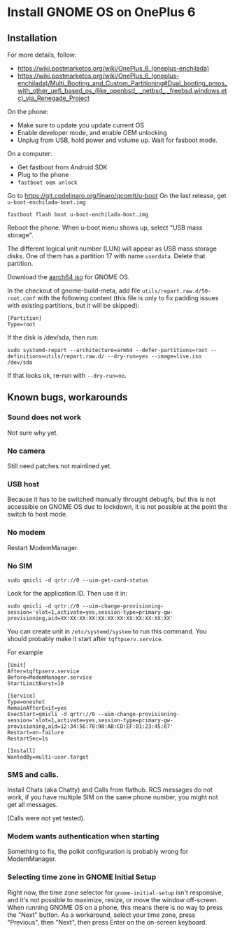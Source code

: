 # Install GNOME OS on OnePlus 6

## Installation

For more details, follow:
 * https://wiki.postmarketos.org/wiki/OnePlus_6_(oneplus-enchilada)
 * https://wiki.postmarketos.org/wiki/OnePlus_6_(oneplus-enchilada)/Multi_Booting_and_Custom_Partitioning#Dual_booting_pmos_with_other_uefi_based_os_(like_openbsd_,_netbsd_,_freebsd,windows,etc)_via_Renegade_Project

On the phone:
* Make sure to update you update current OS
* Enable developer mode, and enable OEM unlocking
* Unplug from USB, hold power and volume up. Wait for fasboot mode.

On a computer:
* Get fastboot from Android SDK
* Plug to the phone
* `fastboot oem unlock`

Go to https://git.codelinaro.org/linaro/qcomlt/u-boot
On the last release, get `u-boot-enchilada-boot.img`

```
fastboot flash boot u-boot-enchilada-boot.img
```

Reboot the phone. When u-boot menu shows up, select "USB mass storage".

The different logical unit number (LUN) will appear as USB mass storage disks.
One of them has a partition 17 with name `userdata`. Delete that partition.

Download the [aarch64 iso](https://os.gnome.org/download/latest/live-aarch64.iso) for GNOME OS.

In the checkout of gnome-build-meta, add file
`utils/repart.raw.d/50-root.conf` with the following content (this
file is only to fix padding issues with existing partitions, but it will be skipped):

```
[Partition]
Type=root
```

If the disk is /dev/sda, then run:

```
sudo systemd-repart --architecture=arm64 --defer-partitions=root --definitions=utils/repart.raw.d/ --dry-run=yes --image=live.iso /dev/sda
```

If that looks ok, re-run with `--dry-run=no`.

## Known bugs, workarounds

### Sound does not work

Not sure why yet.

### No camera

Still need patches not mainlined yet.

### USB host

Because it has to be switched manually throught debugfs, but this is
not accessible on GNOME OS due to lockdown, it is not possible at the point the switch to host mode.

### No modem

Restart ModemManager.

### No SIM

```
sudo qmicli -d qrtr://0 --uim-get-card-status
```

Look for the application ID. Then use it in:

```
sudo qmicli -d qrtr://0 --uim-change-provisioning-session='slot=1,activate=yes,session-type=primary-gw-provisioning,aid=XX:XX:XX:XX:XX:XX:XX:XX:XX:XX:XX:XX'
```

You can create unit in `/etc/systemd/system` to run this command. You
should probably make it start after `tqftpserv.service`.

For example

```
[Unit]
After=tqftpserv.service
Before=ModemManager.service
StartLimitBurst=10

[Service]
Type=oneshot
RemainAfterExit=yes
ExecStart=qmicli -d qrtr://0 --uim-change-provisioning-session='slot=1,activate=yes,session-type=primary-gw-provisioning,aid=12:34:56:78:90:AB:CD:EF:01:23:45:67'
Restart=on-failure
RestartSec=1s

[Install]
WantedBy=multi-user.target
```

### SMS and calls.

Install Chats (aka Chatty) and Calls from flathub. RCS messages do not
work, if you have multiple SIM on the same phone number, you might not
get all messages.

(Calls were not yet tested).

### Modem wants authentication when starting

Something to fix, the polkit configuration is probably wrong for
ModemManager.

### Selecting time zone in GNOME Initial Setup

Right now, the time zone selector for `gnome-initial-setup` isn't 
responsive, and it's not possible to maximize, resize, or move the 
window off-screen. When running GNOME OS on a phone, this means there is no 
way to press the "Next" button. As a workaround, select your time zone, press 
"Previous", then "Next", then press Enter on the on-screen keyboard.
